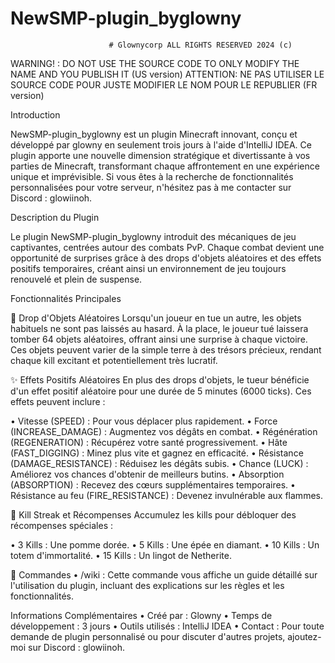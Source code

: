 # NewSMP-plugin_byglowny


                          # Glownycorp ALL RIGHTS RESERVED 2024 (c)
 WARNING! : DO NOT USE THE SOURCE CODE TO ONLY MODIFY THE NAME AND YOU PUBLISH IT (US version)
 ATTENTION: NE PAS UTILISER LE SOURCE CODE POUR JUSTE MODIFIER LE NOM POUR LE REPUBLIER (FR version)
 


Introduction

NewSMP-plugin_byglowny est un plugin Minecraft innovant, conçu et développé par glowny en seulement trois jours à l'aide d'IntelliJ IDEA. Ce plugin apporte une nouvelle dimension stratégique et divertissante à vos parties de Minecraft, transformant chaque affrontement en une expérience unique et imprévisible. Si vous êtes à la recherche de fonctionnalités personnalisées pour votre serveur, n'hésitez pas à me contacter sur Discord : glowiinoh.

Description du Plugin

Le plugin NewSMP-plugin_byglowny introduit des mécaniques de jeu captivantes, centrées autour des combats PvP. Chaque combat devient une opportunité de surprises grâce à des drops d'objets aléatoires et des effets positifs temporaires, créant ainsi un environnement de jeu toujours renouvelé et plein de suspense.

Fonctionnalités Principales

🎲 Drop d'Objets Aléatoires
Lorsqu'un joueur en tue un autre, les objets habituels ne sont pas laissés au hasard. À la place, le joueur tué laissera tomber 64 objets aléatoires, offrant ainsi une surprise à chaque victoire. Ces objets peuvent varier de la simple terre à des trésors précieux, rendant chaque kill excitant et potentiellement très lucratif.

✨ Effets Positifs Aléatoires
En plus des drops d'objets, le tueur bénéficie d'un effet positif aléatoire pour une durée de 5 minutes (6000 ticks). Ces effets peuvent inclure :

• Vitesse (SPEED) : Pour vous déplacer plus rapidement.
• Force (INCREASE_DAMAGE) : Augmentez vos dégâts en combat.
• Régénération (REGENERATION) : Récupérez votre santé progressivement.
• Hâte (FAST_DIGGING) : Minez plus vite et gagnez en efficacité.
• Résistance (DAMAGE_RESISTANCE) : Réduisez les dégâts subis.
• Chance (LUCK) : Améliorez vos chances d'obtenir de meilleurs butins.
• Absorption (ABSORPTION) : Recevez des cœurs supplémentaires temporaires.
• Résistance au feu (FIRE_RESISTANCE) : Devenez invulnérable aux flammes.

🥇 Kill Streak et Récompenses
Accumulez les kills pour débloquer des récompenses spéciales :

• 3 Kills : Une pomme dorée.
• 5 Kills : Une épée en diamant.
• 10 Kills : Un totem d'immortalité.
• 15 Kills : Un lingot de Netherite.

📜 Commandes
• /wiki : Cette commande vous affiche un guide détaillé sur l'utilisation du plugin, incluant des explications sur les règles et les fonctionnalités.

Informations Complémentaires
• Créé par : Glowny
• Temps de développement : 3 jours
• Outils utilisés : IntelliJ IDEA
• Contact : Pour toute demande de plugin personnalisé ou pour discuter d'autres projets, ajoutez-moi sur Discord : glowiinoh.
